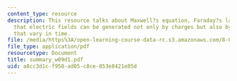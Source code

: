 ```yaml
---
content_type: resource
description: This resource talks about Maxwell?s equation, Faraday?s law, which explains
  that electric fields can be generated not only by charges but also by magnetic fields
  that vary in time.
file: /media/https%3A/open-learning-course-data-rc.s3.amazonaws.com/8-02-physics-ii-electricity-and-magnetism-spring-2007/a8cc3d1cf958ad05c8ce853e8421e85d_summary_w09d1.pdf
file_type: application/pdf
resourcetype: Document
title: summary_w09d1.pdf
uid: a8cc3d1c-f958-ad05-c8ce-853e8421e85d
---
```

